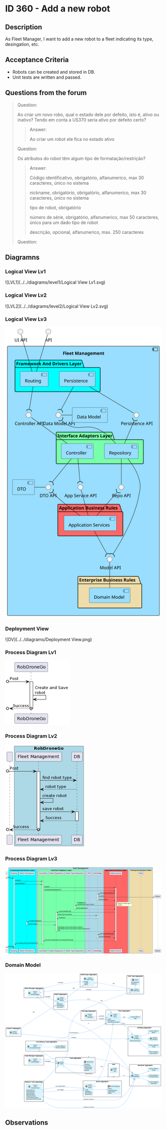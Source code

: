 # ID 360 - Add a new robot

## Description
As Fleet Manager, I want to add a new robot to a fleet indicating its type, desingation, etc.

## Acceptance Criteria
* Robots can be created and stored in DB.
* Unit tests are written and passed.

## Questions from the forum

> Question:
> 
>Ao criar um novo robo, qual o estado dele por defeito, isto é, ativo ou inativo?
Tendo em conta a US370 seria ativo por defeito certo?
> 
> >Answer:
> >
>>Ao criar um robot ele fica no estado ativo
> 
> Question:
> 
> Os atributos do robot têm algum tipo de formatação/restrição?
> 
> >Answer:
> >
> > Código identificativo, obrigatório, alfanumerico, max 30 caracteres, único no sistema
> >
>>nickname, obrigatório, obrigatório, alfanumerico, max 30 caracteres, único no sistema
> >
>>tipo de robot, obrigatório
> >
>>número de série, obrigatório, alfanumerico, max 50 caracteres, único para um dado tipo de robot
> >
>>descrição, opcional, alfanumerico, max. 250 caracteres
> 
> Question:
> 
> 
## Diagramns

### Logical View Lv1

![LVL1](../../diagrams/level1/Logical View Lv1.svg)

### Logical View Lv2

![LVL2](../../diagrams/level2/Logical View Lv2.svg)

### Logical View Lv3

![LVL3](../../diagrams/level3/Logical%20View%20lv3%20(Fleet%20Management).svg)
### Deployment View

![DV](../../diagrams/Deployment View.png)

### Process Diagram Lv1

![PVL1](PV_lv1.png)

### Process Diagram Lv2

![PVL2](PV_lv2.png)

### Process Diagram Lv3

![PVL3](PV_lv3.png)

### Domain Model

![DV](../../diagrams/DM.png)

## Observations